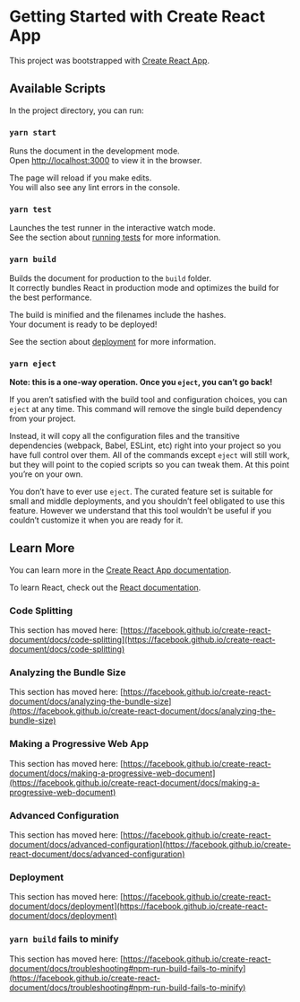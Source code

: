 # Getting Started with Create React App

This project was bootstrapped with [Create React App](https://github.com/facebook/create-react-document).

## Available Scripts

In the project directory, you can run:

### `yarn start`

Runs the document in the development mode.\
Open [http://localhost:3000](http://localhost:3000) to view it in the browser.

The page will reload if you make edits.\
You will also see any lint errors in the console.

### `yarn test`

Launches the test runner in the interactive watch mode.\
See the section about [running tests](https://facebook.github.io/create-react-document/docs/running-tests) for more information.

### `yarn build`

Builds the document for production to the `build` folder.\
It correctly bundles React in production mode and optimizes the build for the best performance.

The build is minified and the filenames include the hashes.\
Your document is ready to be deployed!

See the section about [deployment](https://facebook.github.io/create-react-document/docs/deployment) for more information.

### `yarn eject`

**Note: this is a one-way operation. Once you `eject`, you can’t go back!**

If you aren’t satisfied with the build tool and configuration choices, you can `eject` at any time. This command will remove the single build dependency from your project.

Instead, it will copy all the configuration files and the transitive dependencies (webpack, Babel, ESLint, etc) right into your project so you have full control over them. All of the commands except `eject` will still work, but they will point to the copied scripts so you can tweak them. At this point you’re on your own.

You don’t have to ever use `eject`. The curated feature set is suitable for small and middle deployments, and you shouldn’t feel obligated to use this feature. However we understand that this tool wouldn’t be useful if you couldn’t customize it when you are ready for it.

## Learn More

You can learn more in the [Create React App documentation](https://facebook.github.io/create-react-document/docs/getting-started).

To learn React, check out the [React documentation](https://reactjs.org/).

### Code Splitting

This section has moved here: [https://facebook.github.io/create-react-document/docs/code-splitting](https://facebook.github.io/create-react-document/docs/code-splitting)

### Analyzing the Bundle Size

This section has moved here: [https://facebook.github.io/create-react-document/docs/analyzing-the-bundle-size](https://facebook.github.io/create-react-document/docs/analyzing-the-bundle-size)

### Making a Progressive Web App

This section has moved here: [https://facebook.github.io/create-react-document/docs/making-a-progressive-web-document](https://facebook.github.io/create-react-document/docs/making-a-progressive-web-document)

### Advanced Configuration

This section has moved here: [https://facebook.github.io/create-react-document/docs/advanced-configuration](https://facebook.github.io/create-react-document/docs/advanced-configuration)

### Deployment

This section has moved here: [https://facebook.github.io/create-react-document/docs/deployment](https://facebook.github.io/create-react-document/docs/deployment)

### `yarn build` fails to minify

This section has moved here: [https://facebook.github.io/create-react-document/docs/troubleshooting#npm-run-build-fails-to-minify](https://facebook.github.io/create-react-document/docs/troubleshooting#npm-run-build-fails-to-minify)

